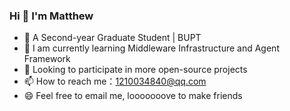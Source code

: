 


### Hi 👋  I'm Matthew

- 🏫 A Second-year Graduate Student | BUPT
- 🌱 I am currently learning Middleware Infrastructure and Agent Framework
- 🤔 Looking to participate in more open-source projects
- 📫 How to reach me：1210034840@qq.com
- 😄 Feel free to email me, looooooove to make friends

 
